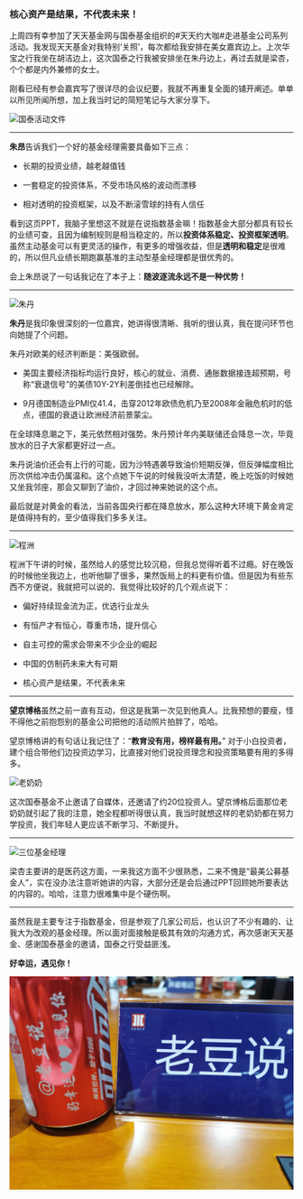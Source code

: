 ### 核心资产是结果，不代表未来！

上周四有幸参加了天天基金网与国泰基金组织的#天天约大咖#走进基金公司系列活动。我发现天天基金对我特别‘关照’，每次都给我安排在美女嘉宾边上。上次华宝之行我坐在胡洁边上，这次国泰之行我被安排坐在朱丹边上，再过去就是梁杏，个个都是内外兼修的女士。

刚看已经有参会嘉宾写了很详尽的会议纪要，我就不再重复全面的铺开阐述。单单以所见所闻所想，加上我当时记的简短笔记与大家分享下。

![国泰活动文件](../img/visit-gtfund-2.jpg)

---

**朱昂**告诉我们一个好的基金经理需要具备如下三点：

- 长期的投资业绩，越老越值钱

- 一套稳定的投资体系，不受市场风格的波动而漂移

- 相对透明的投资框架，以及不断滚雪球的持有人信任

看到这页PPT，我脑子里想这不就是在说指数基金嘛！指数基金大部分都具有较长的业绩可查，且因为编制规则是相当稳定的，所以**投资体系稳定、投资框架透明**。虽然主动基金可以有更灵活的操作，有更多的增强收益，但是**透明和稳定**是很难的，所以但凡业绩长期跑赢基准的主动型基金经理都是很优秀的。

会上朱昂说了一句话我记在了本子上：**随波逐流永远不是一种优势！** 

---
![朱丹](../img/visit-gtfund-5.jpg)

**朱丹**是我印象很深刻的一位嘉宾，她讲得很清晰、我听的很认真，我在提问环节也向她提了个问题。

朱丹对欧美的经济判断是：美强欧弱。

- 美国主要经济指标均运行良好，核心的就业、消费、通胀数据接连超预期，号称“衰退信号”的美债10Y-2Y利差倒挂也已经解除。

- 9月德国制造业PMI仅41.4，击穿2012年欧债危机乃至2008年金融危机时的低点，德国的衰退让欧洲经济前景蒙尘。

在全球降息潮之下，美元依然相对强势。朱丹预计年内美联储还会降息一次，毕竟放水的日子大家都更好过一点。

朱丹说油价还会有上行的可能，因为沙特遇袭导致油价短期反弹，但反弹幅度相比历次供给冲击仍属温和。这个点她下午说的时候我没听太清楚，晚上吃饭的时候她又坐我邻座，那会又聊到了油价，才回过神来她说的这个点。

最后就是对黄金的看法，当前各国央行都在降息放水，那么这种大环境下黄金肯定是值得持有的，至少值得我们多多关注。

---

![程洲](../img/visit-gtfund-4.jpg)

程洲下午讲的时候，虽然给人的感觉比较沉稳，但我总觉得听着不过瘾。好在晚饭的时候他坐我边上，也听他聊了很多，果然饭局上的料更有价值。但是因为有些东西不方便说，我就把可以说的、我觉得比较好的几个观点说下：

- 偏好持续现金流为正，优选行业龙头

- 有恒产才有恒心，尊重市场，提升信心

- 自主可控的需求会带来不少企业的崛起

- 中国的仿制药未来大有可期

- 核心资产是结果，不代表未来

---

**望京博格**虽然之前一直有互动，但这是我第一次见到他真人。比我预想的要瘦，怪不得他之前抱怨别的基金公司把他的活动照片拍胖了，哈哈。

望京博格讲的有句话让我记住了：“**教育没有用，榜样最有用。**” 对于小白投资者，建个组合带他们边投资边学习，比直接对他们说投资理念和投资策略要有用的多得多。

![老奶奶](../img/visit-gtfund-1.jpeg)

这次国泰基金不止邀请了自媒体，还邀请了约20位投资人。望京博格后面那位老奶奶就引起了我的注意，她全程都听得很认真，我当时就想这样的老奶奶都在努力学投资，我们年轻人更应该不断学习、不断提升。

---

![三位基金经理](../img/visit-gtfund-3.jpg)

梁杏主要讲的是医药这方面，一来我这方面不少很熟悉，二来不愧是“最美公募基金人”，实在没办法注意听她讲的内容，大部分还是会后通过PPT回顾她所要表达的内容的。哈哈，注意力很难集中是个硬伤啊。

---

虽然我是主要专注于指数基金，但是参观了几家公司后，也认识了不少有趣的、让我大为改观的基金经理。所以面对面接触是极其有效的沟通方式，再次感谢天天基金、感谢国泰基金的邀请，国泰之行受益匪浅。

**好幸运，遇见你！**

![可乐](../img/visit-gtfund-6.jpeg)

